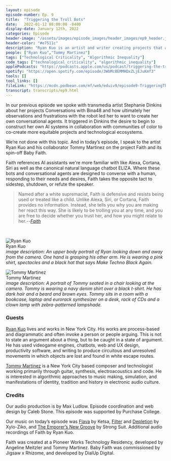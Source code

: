 ```yaml
---
layout: episode
episode-number: Ep. 9
title:  "Triggering the Troll Bots"
date:   2022-01-12 08:00:00 -0400
display-date: January 12th, 2022
categories: Episode
header-image: "/assets/images/episode_images/header_images/ep9_header.jpg"
header-color: "#e7511c"
description: "Ryan Kuo is an artist and writer creating projects that are diagrammatic and evoke a person or people arguing. In this episode I speak with Ryan and his collaborator Tommy Martinez about Faith, an 'easily triggered' AI voice assistant." 
people: ["Ryan Kuo","Tommy Martinez"]
tags: ["Technological Criticality", "Algorithmic Inequality"]
code_tags: ["technological_criticality", "algorithmic_inequality"]
applePodcasts: "https://podcasts.apple.com/us/podcast/triggering-the-troll-bots/id1536778522?i=1000547768989"
spotify: "https://open.spotify.com/episode/3WbMc0EMMHDxZLjEJuKmf3"
tools: []
tool_links: []
fileLink: "https://mcdn.podbean.com/mf/web/eduiv9/episode9-TriggeringTheTrollBots-2022-01-12.mp3"
transcript: transcripts/ep9.html
---
```


In our previous episode we spoke with transmedia artist Stephanie Dinkins about her projects Conversations with Bina48 and how ultimately her observations and frustrations with the robot led her to want to create her own conversational agents. It triggered in Dinkins the desire to begin to construct her own AI systems in collaboration with communities of color to co-create more equitable projects and technological ecosystems.

We’re not done with this topic. And in today’s episode, I speak to the artist Ryan Kuo and his collaborator Tommy Martinez on the project Faith and its spin-off Baby Faith. 

Faith references AI assistants we're more familiar with like Alexa, Cortana, Siri as well as the canonical natural language chatbot ELIZA. Where these bots and conversational agents are designed to converse with a human, responding to their needs and desires, Faith takes the opposite tact to sidestep, shutdown, or refute the speaker. 

> Named after a white supremacist, Faith is defensive and resists being used or treated like a child. Unlike Alexa, Siri, or Cortana, Faith provides no information. Instead, she tells you why you are making her react this way. She is likely to be trolling you at any time, and you are free to decide whether you trust her, and how you might relate to her.--*[Faith](https://rkuo.net/Faith)*

<br>

![Ryan Kuo]({{site.baseurl}}/assets/images/ryan.jpg)  
Ryan Kuo  
*image description: An upper body portrait of Ryan looking down and away from the camera. One hand is grasping his other arm. He is wearing a pink shirt, spectacles and a black hat that says Make Techno Black Again.*

![Tommy Martinez]({{site.baseurl}}/assets/images/tommy.jpg)  
Tommy Martinez  
*image description: A portrait of Tommy seated in a chair looking at the camera. Tommy is wearing a navy denim shirt over a black t-shirt. He has dark hair and a beard and brown eyes. Tommy sits in a room with a bookcase, laptop and eurorack synthesizer on a desk, rack of CDs and a clown lamp with zebra-patterned lampshade.*

### Guests

<a href="https://rkuo.net" alt="Ryan Kuo website" class="nameTag">Ryan Kuo</a> lives and works in New York City. His works are process-based and diagrammatic and often invoke a person or people arguing. This is not to state an argument about a thing, but to be caught in a state of argument. He has used videogame engines, chatbots, web and UX design, productivity software, and writing to produce circuitous and unresolved movements in which objects are lost and found in white escape routes.

<a href="https://thomasjohnmartinez.com/" alt="Tommy Martinez website" class="nameTag">Tommy Martinez</a> is a New York City based composer and technologist working primarily through guitar, synthesis, electroacoustics and code. He is interested in algorithmic approaches to music making, simulation, and manifestations of identity, tradition and history in electronic audio culture. 

### Credits

Our audio production is by Max Ludlow. Episode coordination and web design by Caleb Stone. This episode was supported by Purchase College.

Our music on today’s episode was [Flava](https://freemusicarchive.org/music/Ketsa/spiral-forecast/11-flava) by Ketsa, [Filter](https://freemusicarchive.org/music/Xylo-Ziko/bypass/filter) and [Depletion](https://freemusicarchive.org/music/Xylo-Ziko/diffusion/depletion) by Xylo-Ziko, and [The Emporer’s New Groove](https://freemusicarchive.org/music/Jake_Allison_x_Strong_Suit/Summer_In_The_States/Strong_Suit_-_Summer_In_The_States_-_09_The_Emperors_New_Groove) by Strong Suit. Additional audio recordings of Faith by Ryan Kuo.


Faith was created at a Pioneer Works Technology Residency, developed by Angeline Meitzler and Tommy Martinez. Baby Faith was commissioned by Jigsaw x Rhizome, and developed by DialUp Digital.
